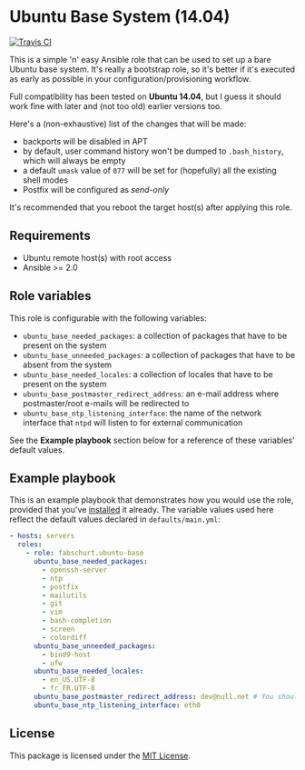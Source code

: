 # Ubuntu Base System (14.04)

[![Travis CI](https://img.shields.io/travis/rust-lang/rust.svg)](https://travis-ci.org/fabschurt/ansible-role-ubuntu-base)

This is a simple 'n' easy Ansible role that can be used to set up a bare Ubuntu
base system. It's really a bootstrap role, so it's better if it's executed as
early as possible in your configuration/provisioning workflow.

Full compatibility has been tested on **Ubuntu 14.04**, but I guess it should
work fine with later and (not too old) earlier versions too.

Here's a (non-exhaustive) list of the changes that will be made:

* backports will be disabled in APT
* by default, user command history won't be dumped to `.bash_history`, which
  will always be empty
* a default `umask` value of `077` will be set for (hopefully) all the existing
  shell modes
* Postfix will be configured as *send-only*

It's recommended that you reboot the target host(s) after applying this role.

## Requirements

* Ubuntu remote host(s) with root access
* Ansible >= 2.0

## Role variables

This role is configurable with the following variables:

* `ubuntu_base_needed_packages`: a collection of packages that have to be
  present on the system
* `ubuntu_base_unneeded_packages`: a collection of packages that have to be
  absent from the system
* `ubuntu_base_needed_locales`: a collection of locales that have to be present
  on the system
* `ubuntu_base_postmaster_redirect_address`: an e-mail address where postmaster/root
  e-mails will be redirected to
* `ubuntu_base_ntp_listening_interface`: the name of the network interface
  that `ntpd` will listen to for external communication

See the **Example playbook** section below for a reference of these variables'
default values.

## Example playbook

This is an example playbook that demonstrates how you would use the role, provided
that you've [installed](https://galaxy.ansible.com/intro#download) it already.
The variable values used here reflect the default values declared in `defaults/main.yml`:

```yaml
- hosts: servers
  roles:
    - role: fabschurt.ubuntu-base
      ubuntu_base_needed_packages:
        - openssh-server
        - ntp
        - postfix
        - mailutils
        - git
        - vim
        - bash-completion
        - screen
        - colordiff
      ubuntu_base_unneeded_packages:
        - bind9-host
        - ufw
      ubuntu_base_needed_locales:
        - en_US.UTF-8
        - fr_FR.UTF-8
      ubuntu_base_postmaster_redirect_address: dev@null.net # You should really override this one
      ubuntu_base_ntp_listening_interface: eth0
```

## License

This package is licensed under the [MIT License](https://opensource.org/licenses/MIT).

